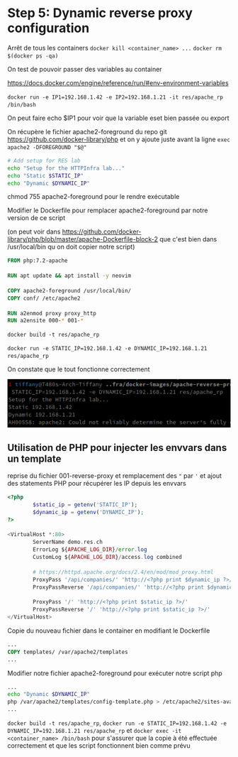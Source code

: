 # Step 5: Dynamic reverse proxy configuration

Arrêt de tous les containers
`docker kill <container_name> ...`
`docker rm $(docker ps -qa)`

On test de pouvoir passer des variables au container

https://docs.docker.com/engine/reference/run/#env-environment-variables

`docker run -e IP1=192.168.1.42 -e IP2=192.168.1.21 -it res/apache_rp /bin/bash`

On peut faire echo $IP1 pour voir que la variable eset bien passée ou export



On récupère le fichier apache2-foreground du repo git https://github.com/docker-library/php
et on y ajoute juste avant la ligne `exec apache2 -DFOREGROUND "$@"`

```bash
# Add setup for RES lab
echo "Setup for the HTTPInfra lab..."
echo "Static $STATIC_IP"
echo "Dynamic $DYNAMIC_IP"
```

chmod 755 apache2-foreground pour le rendre exécutable

Modifier le Dockerfile pour remplacer apache2-foreground par notre version de ce script

(on peut voir dans https://github.com/docker-library/php/blob/master/apache-Dockerfile-block-2 que c'est bien dans /usr/local/bin qu on doit copier notre script)

```dockerfile
FROM php:7.2-apache

RUN apt update && apt install -y neovim

COPY apache2-foreground /usr/local/bin/
COPY conf/ /etc/apache2

RUN a2enmod proxy proxy_http
RUN a2ensite 000-* 001-*
```

`docker build -t res/apache_rp`

`docker run -e STATIC_IP=192.168.1.42 -e DYNAMIC_IP=192.168.1.21 res/apache_rp`

On constate que le tout fonctionne correctement

![](./images/apache2-foregroundModifiedOK.png)

## Utilisation de PHP pour injecter les envvars dans un template

reprise du fichier 001-reverse-proxy et remplacement des `"` par `'` et ajout des statements PHP pour récupérer les IP depuis les envvars

```php
<?php
        $static_ip = getenv('STATIC_IP');
        $dynamic_ip = getenv('DYNAMIC_IP');
?>

<VirtualHost *:80>
        ServerName demo.res.ch
        ErrorLog ${APACHE_LOG_DIR}/error.log
        CustomLog ${APACHE_LOG_DIR}/access.log combined

        # https://httpd.apache.org/docs/2.4/en/mod/mod_proxy.html
        ProxyPass '/api/companies/' 'http://<?php print $dynamic_ip ?>/'
        ProxyPassReverse '/api/companies/' 'http://<?php print $dynamic_ip ?>/'
        
        ProxyPass '/' 'http://<?php print $static_ip ?>/'
        ProxyPassReverse '/' 'http://<?php print $static_ip ?>/'
</VirtualHost>
```

Copie du nouveau fichier dans le container en modifiant le Dockerfile

```dockerfile
...
COPY templates/ /var/apache2/templates
...
```

Modifier notre fichier apache2-foreground pour exécuter notre script php

```bash
...
echo "Dynamic $DYNAMIC_IP"
php /var/apache2/templates/config-template.php > /etc/apache2/sites-available/001-reverse-proxy.conf
...
```

`docker build -t res/apache_rp`, `docker run -e STATIC_IP=192.168.1.42 -e DYNAMIC_IP=192.168.1.21 res/apache_rp`  et `docker exec -it <container_name> /bin/bash` pour s'assurer que la copie à été effectuée correctement et que les script fonctionnent bien comme prévu

